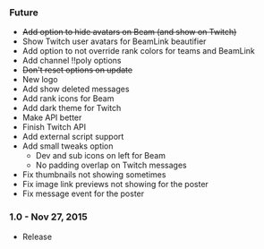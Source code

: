 ### Future
- ~~Add option to hide avatars on Beam (and show on Twitch)~~
- Show Twitch user avatars for BeamLink beautifier
- Add option to not override rank colors for teams and BeamLink
- Add channel !!poly options
- ~~Don't reset options on update~~
- New logo
- Add show deleted messages
- Add rank icons for Beam
- Add dark theme for Twitch
- Make API better
- Finish Twitch API
- Add external script support
- Add small tweaks option
	- Dev and sub icons on left for Beam
	- No padding overlap on Twitch messages
- Fix thumbnails not showing sometimes
- Fix image link previews not showing for the poster
- Fix message event for the poster

### 1.0 - Nov 27, 2015
- Release

